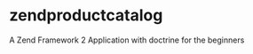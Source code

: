 zendproductcatalog
==================

A Zend Framework 2 Application with doctrine for the beginners
